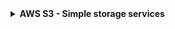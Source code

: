 <details>
  <summary><b>AWS S3 - Simple storage services</b></summary>
    <details>
        <summary><b>Access control mechanisms</b></summary>

1. IAM Roles and Policies <br/>
    - Use IAM roles and IAM policies to grant the minimum permissions necessary for <b>users and applications</b>.<br/>
    - We should use this one when we are seeking access from other aws services like EC2 instance, Lambda, Glue 


2. Bucket Policies<br/>
    - Define explicit permissions using Bucket Policies. Ensure the policy grants access only to specific  <b> users, IP addresses, or AWS services. </b><br/>
    - This policy we can apply while we are providing any public access to anonymous user, IP bound users or specific IP range or Cross aws Account user. <br/>
    - For sensitive data, explicitly deny public access and restrict access to specific AWS accounts or VPCs.<br/>
    - Sample Bucket Policy :<br/>
    ```json
        {
          "Version": "2012-10-17",
          "Statement": [
            {
              "Effect": "Deny",
              "Principal": "*",
              "Action": "s3:PutObject",
              "Resource": "arn:aws:s3:::bucket-name/*",
              "Condition": {
                "StringNotEquals": {
                  "s3:x-amz-server-side-encryption": "aws:kms"
                }
              }
            }
          ]
        }
    ```

3. Access control list<br/>
    - If using ACLs, ensure that they only grant permissions to specific AWS accounts or users. Avoid using ACLs that provide public or overly permissive access.<br/>
    - We can give access using Canonical user ID. Which is reside in security credential -> Account details Tab<br/>
<br/>
</details>

  <details>
    <summary>Encryptions</summary>

    - This is the first item inside Section 2.
    - Add more bullet points as needed.
    - Example code block:
    
      ```python
      print("Section 2 code block")
      ```

  </details>

  <details>
    <summary>VPC endpoint for private connectivity</summary>

    - This is the first item inside Section 3.
    - You can include text, images, or even more collapsible sections.
    - Example code block:
    
      ```python
      print("Section 3 code block")
      ```

  </details>
  <details>
    <summary>Block public access</summary>

    - This is the first item inside Section 3.
    - You can include text, images, or even more collapsible sections.
    - Example code block:
    
      ```python
      print("Section 3 code block")
      ```

  </details>
  <details>
    <summary>MFA Deletes</summary>

    - This is the first item inside Section 3.
    - You can include text, images, or even more collapsible sections.
    - Example code block:
    
      ```python
      print("Section 3 code block")
      ```

  </details>
  <details>
    <summary>Pre-signed URL</summary>

    - This is the first item inside Section 3.
    - You can include text, images, or even more collapsible sections.
    - Example code block:
    
      ```python
      print("Section 3 code block")
      ```

  </details>
  <details>
    <summary>Bucket Versioning</summary>

    - This is the first item inside Section 3.
    - You can include text, images, or even more collapsible sections.
    - Example code block:
    
      ```python
      print("Section 3 code block")
      ```

  </details>
  <details>
    <summary>Object Lock</summary>

    - This is the first item inside Section 3.
    - You can include text, images, or even more collapsible sections.
    - Example code block:
    
      ```python
      print("Section 3 code block")
      ```

  </details>
  <details>
    <summary>Monitor Access and Activity Logging</summary>

    - This is the first item inside Section 3.
    - You can include text, images, or even more collapsible sections.
    - Example code block:
    
      ```python
      print("Section 3 code block")
      ```

  </details>

</details>
